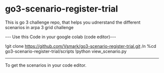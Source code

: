 # go3-scenario-register-trial
This is go 3 challenge repo, that helps you udnerstand the different scenarios in arpa 3 grid challenge


--- Use this Code in your google colab (code editor)---

!git clone https://github.com/Vsmark/go3-scenario-register-trial.git /n
%cd go3-scenario-register-trial/scripts
!python view_scenario.py

---------------------------------------------------------------
To get the scenarios in your code editor.


